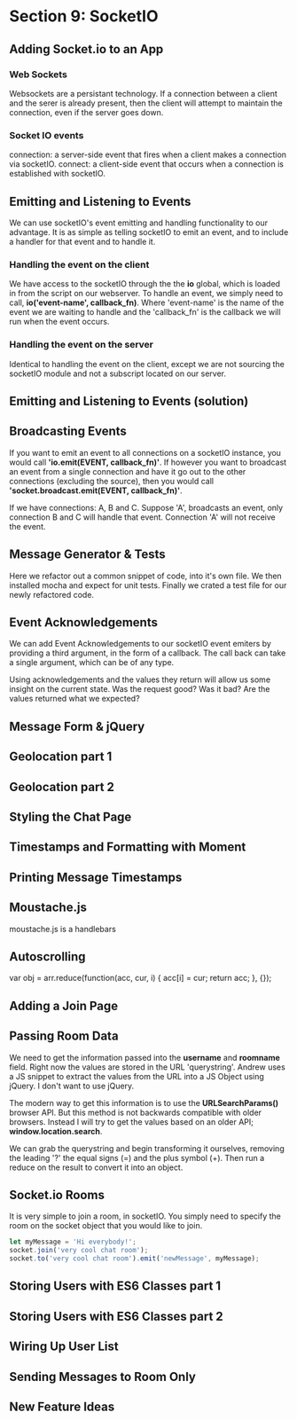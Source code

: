 # Section 9: SocketIO

## Adding Socket.io to an App
### Web Sockets
Websockets are a persistant technology. If a connection between a client and the serer
is already present, then the client will attempt to maintain the connection, even if 
the server goes down.

### Socket IO events
connection: a server-side event that fires when a client makes a connection via socketIO.
connect: a client-side event that occurs when a connection is established with socketIO.

## Emitting and Listening to Events
We can use socketIO's event emitting and handling functionality to our advantage. It is as simple as telling socketIO to emit an event, and to include a handler for that event and to handle it.

### Handling the event on the client
We have access to the socketIO through the the __io__ global, which is loaded in from the script on our webserver. To handle an event, we simply need to call, __io('event-name', callback_fn)__. Where 'event-name' is the name of the event we are waiting to handle and the 'callback_fn' is the callback we will run when the event occurs.

### Handling the event on the server
Identical to handling the event on the client, except we are not sourcing the socketIO module and not a subscript located on our server.

## Emitting and Listening to Events (solution)


## Broadcasting Events
If you want to emit an event to all connections on a socketIO instance, you would call __'io.emit(EVENT, callback_fn)'__. If however you want to broadcast an event from a single connection and have it go out to the other connections (excluding the source), then you would call __'socket.broadcast.emit(EVENT, callback_fn)'__.

If we have connections: A, B and C. Suppose 'A', broadcasts an event, only connection B and C will handle that event. Connection 'A' will not receive the event.

## Message Generator & Tests
Here we refactor out a common snippet of code, into it's own file. We then installed mocha and expect for unit tests. Finally we crated a test file for our newly refactored code.


## Event Acknowledgements
We can add Event Acknowledgements to our socketIO event emiters by providing a third argument, in the form of a callback. The call back can take a single argument, which can be of any type.

Using acknowledgements and the values they return will allow us some insight on the current state. Was the request good? Was it bad? Are the values returned what we expected?

## Message Form & jQuery


## Geolocation part 1


## Geolocation part 2


## Styling the Chat Page


## Timestamps and Formatting with Moment


## Printing Message Timestamps


## Moustache.js
moustache.js is a handlebars

## Autoscrolling
var obj = arr.reduce(function(acc, cur, i) {
  acc[i] = cur;
  return acc;
}, {});

## Adding a Join Page


## Passing Room Data
We need to get the information passed into the __username__ and __roomname__ field. Right now the values are stored in the URL 'querystring'. Andrew uses a JS snippet to extract the values from the URL into a JS Object using jQuery. I don't want to use jQuery. 

The modern way to get this information is to use the __URLSearchParams()__ browser API. But this method is not backwards compatible with older browsers. Instead I will try to get the values based on an older API; __window.location.search__.

We can grab the querystring and begin transforming it ourselves, removing the leading '?' the equal signs (=) and the plus symbol (+). Then run a reduce on the result to convert it into an object.

## Socket.io Rooms
It is very simple to join a room, in socketIO. You simply need to specify the room on the socket object that you would like to join.
```JavaScript
let myMessage = 'Hi everybody!';
socket.join('very cool chat room');
socket.to('very cool chat room').emit('newMessage', myMessage);
``` 

## Storing Users with ES6 Classes part 1


## Storing Users with ES6 Classes part 2


## Wiring Up User List


## Sending Messages to Room Only


## New Feature Ideas


